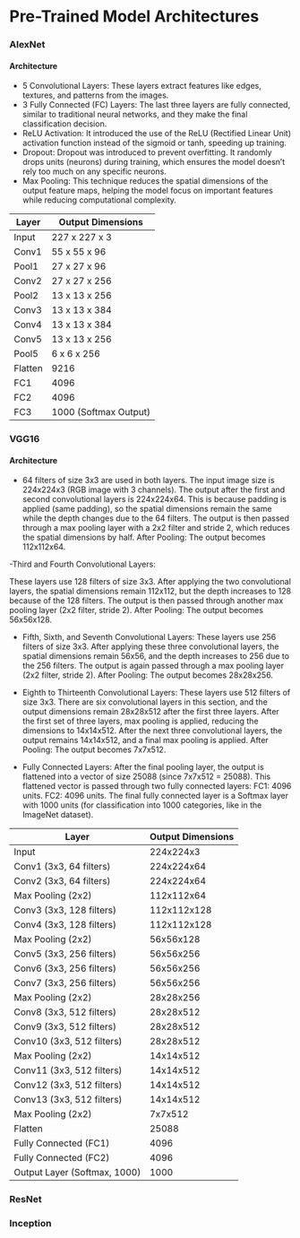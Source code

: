 # Pre-Trained Model Architectures

### AlexNet

#### Architecture

- 5 Convolutional Layers: These layers extract features like edges, textures, and patterns from the images.
- 3 Fully Connected (FC) Layers: The last three layers are fully connected, similar to traditional neural networks, and they make the final classification decision.
- ReLU Activation: It introduced the use of the ReLU (Rectified Linear Unit) activation function instead of the sigmoid or tanh, speeding up training.
- Dropout: Dropout was introduced to prevent overfitting. It randomly drops units (neurons) during training, which ensures the model doesn’t rely too much on any specific neurons.
- Max Pooling: This technique reduces the spatial dimensions of the output feature maps, helping the model focus on important features while reducing computational complexity.

| **Layer**         | **Output Dimensions** |
|-------------------|-----------------------|
| Input             | 227 x 227 x 3         |
| Conv1             | 55 x 55 x 96          |
| Pool1             | 27 x 27 x 96          |
| Conv2             | 27 x 27 x 256         |
| Pool2             | 13 x 13 x 256         |
| Conv3             | 13 x 13 x 384         |
| Conv4             | 13 x 13 x 384         |
| Conv5             | 13 x 13 x 256         |
| Pool5             | 6 x 6 x 256           |
| Flatten           | 9216                  |
| FC1               | 4096                  |
| FC2               | 4096                  |
| FC3               | 1000 (Softmax Output) |


### VGG16

#### Architecture 

- 64 filters of size 3x3 are used in both layers.
The input image size is 224x224x3 (RGB image with 3 channels).
The output after the first and second convolutional layers is 224x224x64. This is because padding is applied (same padding), so the spatial dimensions remain the same while the depth changes due to the 64 filters.
The output is then passed through a max pooling layer with a 2x2 filter and stride 2, which reduces the spatial dimensions by half.
After Pooling: The output becomes 112x112x64.

-Third and Fourth Convolutional Layers:

These layers use 128 filters of size 3x3.
After applying the two convolutional layers, the spatial dimensions remain 112x112, but the depth increases to 128 because of the 128 filters.
The output is then passed through another max pooling layer (2x2 filter, stride 2).
After Pooling: The output becomes 56x56x128.

- Fifth, Sixth, and Seventh Convolutional Layers:
These layers use 256 filters of size 3x3.
After applying these three convolutional layers, the spatial dimensions remain 56x56, and the depth increases to 256 due to the 256 filters.
The output is again passed through a max pooling layer (2x2 filter, stride 2).
After Pooling: The output becomes 28x28x256.

- Eighth to Thirteenth Convolutional Layers:
These layers use 512 filters of size 3x3.
There are six convolutional layers in this section, and the output dimensions remain 28x28x512 after the first three layers.
After the first set of three layers, max pooling is applied, reducing the dimensions to 14x14x512.
After the next three convolutional layers, the output remains 14x14x512, and a final max pooling is applied.
After Pooling: The output becomes 7x7x512.

- Fully Connected Layers:
After the final pooling layer, the output is flattened into a vector of size 25088 (since 7x7x512 = 25088).
This flattened vector is passed through two fully connected layers:
FC1: 4096 units.
FC2: 4096 units.
The final fully connected layer is a Softmax layer with 1000 units (for classification into 1000 categories, like in the ImageNet dataset).

| **Layer**                      | **Output Dimensions**   |
|---------------------------------|-------------------------|
| Input                           | 224x224x3               |
| Conv1 (3x3, 64 filters)         | 224x224x64              |
| Conv2 (3x3, 64 filters)         | 224x224x64              |
| Max Pooling (2x2)               | 112x112x64              |
| Conv3 (3x3, 128 filters)        | 112x112x128             |
| Conv4 (3x3, 128 filters)        | 112x112x128             |
| Max Pooling (2x2)               | 56x56x128               |
| Conv5 (3x3, 256 filters)        | 56x56x256               |
| Conv6 (3x3, 256 filters)        | 56x56x256               |
| Conv7 (3x3, 256 filters)        | 56x56x256               |
| Max Pooling (2x2)               | 28x28x256               |
| Conv8 (3x3, 512 filters)        | 28x28x512               |
| Conv9 (3x3, 512 filters)        | 28x28x512               |
| Conv10 (3x3, 512 filters)       | 28x28x512               |
| Max Pooling (2x2)               | 14x14x512               |
| Conv11 (3x3, 512 filters)       | 14x14x512               |
| Conv12 (3x3, 512 filters)       | 14x14x512               |
| Conv13 (3x3, 512 filters)       | 14x14x512               |
| Max Pooling (2x2)               | 7x7x512                 |
| Flatten                         | 25088                   |
| Fully Connected (FC1)           | 4096                    |
| Fully Connected (FC2)           | 4096                    |
| Output Layer (Softmax, 1000)    | 1000                    |


### ResNet

### Inception 

